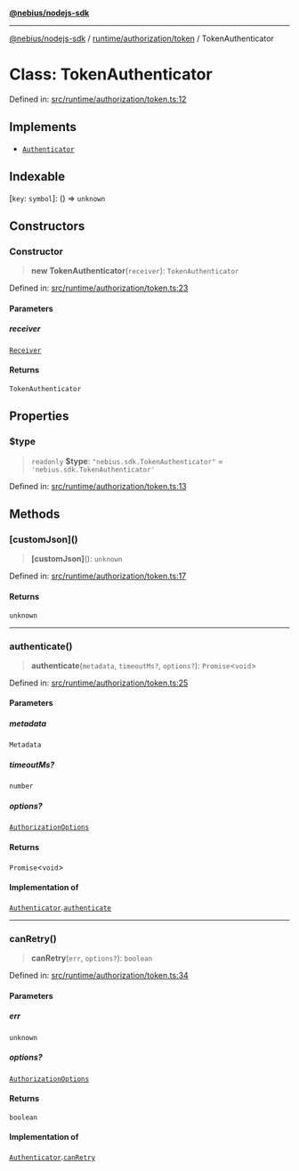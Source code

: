 [**@nebius/nodejs-sdk**](../../../../README.md)

---

[@nebius/nodejs-sdk](../../../../README.md) / [runtime/authorization/token](../README.md) / TokenAuthenticator

# Class: TokenAuthenticator

Defined in: [src/runtime/authorization/token.ts:12](https://github.com/nebius/nodejs-sdk/blob/a37d220b2851e3bf0d396cb03828d544f584df45/src/runtime/authorization/token.ts#L12)

## Implements

- [`Authenticator`](../../provider/interfaces/Authenticator.md)

## Indexable

\[`key`: `symbol`\]: () => `unknown`

## Constructors

### Constructor

> **new TokenAuthenticator**(`receiver`): `TokenAuthenticator`

Defined in: [src/runtime/authorization/token.ts:23](https://github.com/nebius/nodejs-sdk/blob/a37d220b2851e3bf0d396cb03828d544f584df45/src/runtime/authorization/token.ts#L23)

#### Parameters

##### receiver

[`Receiver`](../../../token/classes/Receiver.md)

#### Returns

`TokenAuthenticator`

## Properties

### $type

> `readonly` **$type**: `"nebius.sdk.TokenAuthenticator"` = `'nebius.sdk.TokenAuthenticator'`

Defined in: [src/runtime/authorization/token.ts:13](https://github.com/nebius/nodejs-sdk/blob/a37d220b2851e3bf0d396cb03828d544f584df45/src/runtime/authorization/token.ts#L13)

## Methods

### \[customJson\]()

> **\[customJson\]**(): `unknown`

Defined in: [src/runtime/authorization/token.ts:17](https://github.com/nebius/nodejs-sdk/blob/a37d220b2851e3bf0d396cb03828d544f584df45/src/runtime/authorization/token.ts#L17)

#### Returns

`unknown`

---

### authenticate()

> **authenticate**(`metadata`, `timeoutMs?`, `options?`): `Promise`\<`void`\>

Defined in: [src/runtime/authorization/token.ts:25](https://github.com/nebius/nodejs-sdk/blob/a37d220b2851e3bf0d396cb03828d544f584df45/src/runtime/authorization/token.ts#L25)

#### Parameters

##### metadata

`Metadata`

##### timeoutMs?

`number`

##### options?

[`AuthorizationOptions`](../../provider/interfaces/AuthorizationOptions.md)

#### Returns

`Promise`\<`void`\>

#### Implementation of

[`Authenticator`](../../provider/interfaces/Authenticator.md).[`authenticate`](../../provider/interfaces/Authenticator.md#authenticate)

---

### canRetry()

> **canRetry**(`err`, `options?`): `boolean`

Defined in: [src/runtime/authorization/token.ts:34](https://github.com/nebius/nodejs-sdk/blob/a37d220b2851e3bf0d396cb03828d544f584df45/src/runtime/authorization/token.ts#L34)

#### Parameters

##### err

`unknown`

##### options?

[`AuthorizationOptions`](../../provider/interfaces/AuthorizationOptions.md)

#### Returns

`boolean`

#### Implementation of

[`Authenticator`](../../provider/interfaces/Authenticator.md).[`canRetry`](../../provider/interfaces/Authenticator.md#canretry)
